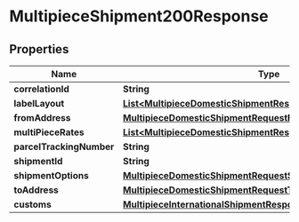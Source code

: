 

# MultipieceShipment200Response


## Properties

| Name | Type | Description | Notes |
|------------ | ------------- | ------------- | -------------|
|**correlationId** | **String** | description |  [optional] |
|**labelLayout** | [**List&lt;MultipieceDomesticShipmentResponseLabelLayoutInner&gt;**](MultipieceDomesticShipmentResponseLabelLayoutInner.md) | description |  [optional] |
|**fromAddress** | [**MultipieceDomesticShipmentRequestFromAddress**](MultipieceDomesticShipmentRequestFromAddress.md) |  |  [optional] |
|**multiPieceRates** | [**List&lt;MultipieceDomesticShipmentResponseMultiPieceRatesInner&gt;**](MultipieceDomesticShipmentResponseMultiPieceRatesInner.md) | description |  [optional] |
|**parcelTrackingNumber** | **String** | description |  [optional] |
|**shipmentId** | **String** | description |  [optional] |
|**shipmentOptions** | [**MultipieceDomesticShipmentRequestShipmentOptions**](MultipieceDomesticShipmentRequestShipmentOptions.md) |  |  [optional] |
|**toAddress** | [**MultipieceDomesticShipmentRequestToAddress**](MultipieceDomesticShipmentRequestToAddress.md) |  |  [optional] |
|**customs** | [**MultipieceInternationalShipmentResponseCustoms**](MultipieceInternationalShipmentResponseCustoms.md) |  |  [optional] |



